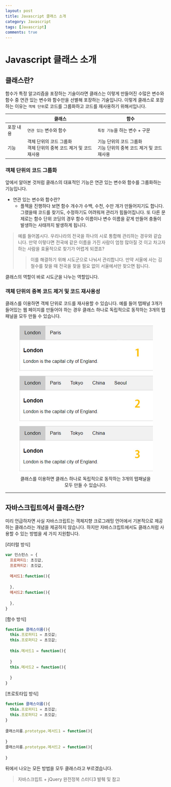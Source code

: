 ```yaml
---
layout: post
title: Javascript 클래스 소개
category: Javascript
tags: [Javascript]
comments: true
---
```


# Javascript 클래스 소개

## 클래스란?

함수가 특정 알고리즘을 포장하는 기술이라면 클래스는 이렇게 만들어진 수많은 변수와 함수 중 연관 있는 변수와 함수만을 선별해 포장하는 기술입니다. 이렇게 클래스로 포장하는 이유는 `객체 단위`로 코드를 그룹화하고 코드를 재사용하기 위해서입니다.

| | 클래스 | 함수 
--- | --- | ---
포장 내용 | `연관 있는` 변수와 함수 | `특정 기능`을 하는 변수 + 구문
기능 | 객체 단위의 코드 그룹화<br>객체 단위의 중복 코드 제거 및 코드 재사용 | 기능 단위의 코드 그룹화<br>기능 단위의 중복 코드 제거 및 코드 재사용

### 객체 단위의 코드 그룹화

앞에서 알아본 것처럼 클래스의 대표적인 기능은 연관 있는 변수와 함수를 그룹화하는 기능입니다.

- 연관 있는 변수와 함수란?
  - 플젝을 진행하다 보면 함수 개수가 수백, 수천, 수만 개가 만들어지기도 합니다. 그랬을때 코드를 찾기도, 수정하기도 어려워져 관리가 힘들어집니다. 또 다른 문제로는 함수 단위 코딩의 경우 함수 이름이나 변수 이름을 같게 만들어 충돌이 발생하는 사태까지 발생하게 됩니다. 

> 예를 들어봅시다. 우리나라의 전국을 하나의 시로 통합해 관리하는 경우와 같습니다. 만약 이렇다면 전국에 같은 이름을 가진 사람이 엄청 많아질 것 이고 차고자 하는 사람을 효율적으로 찾기가 어렵게 되겠죠?  
>> 이를 해결하기 위해 시도군으로 나눠서 관리합니다. 만약 서울에 사는 김철수를 찾을 때 전국을 찾을 필요 없이 서울에서만 찾으면 됩니다.

클래스의 역할이 바로 시도군을 나누는 역할입니다.

### 객체 단위의 중복 코드 제거 및 코드 재사용성

클래스를 이용하면 객체 단위로 코드를 재사용할 수 있습니다. 예를 들어 탭패널 3개가 들어있는 웹 페이지를 만들어야 하는 경우 클래스 하나로 독립적으로 동작하는 3개의 탭패널을 모두 만들 수 있습니다.

<center>
<figure>
<img src="/assets/post-img/javascript/class-tab-panel.jpg" alt="">
<figcaption>클래스를 이용하면 클래스 하나로 독립적으로 동작하는 3개의 탭패널을 모두 만들 수 있습니다.</figcaption>
</figure>
</center>

---

## 자바스크립트에서 클래스란?

미리 언급하자면 사실 자바스크립트는 객체지향 크로그래밍 언어에서 기본적으로 제공하는 클래스라는 개념을 제공하지 않습니다. 하지만 자바스크립트에서도 클래스처럼 사용할 수 있는 방법을 세 가지 지원합니다.

[리터럴 방식]
```javascript
var 인스턴스 = {
  프로퍼티1: 초깃값,
  프로퍼티2: 초깃값,

  메서드1:function(){

  },
  메서드2:function(){

  },
}
```
[함수 방식]
```javascript
function 클래스이름(){
  this.프로퍼티1 = 초깃값;
  this.프로퍼티2 = 초깃값;

  this.메서드1 = function(){

  }
  this.메서드2 = function(){

  }
}
```
[프로토타입 방식]
```javascript
function 클래스이름(){
  this.프로퍼티1 = 초깃값;
  this.프로퍼티2 = 초깃값;
}

클래스이름.prototype.메서드1 = function(){

}
클래스이름.prototype.메서드2 = function(){

}
```

뒤에서 나오는 모든 방법을 모두 클래스라고 부르겠습니다.

> 자바스크립트 + jQuery 완전정복 스터디3 발췌 및 참고
